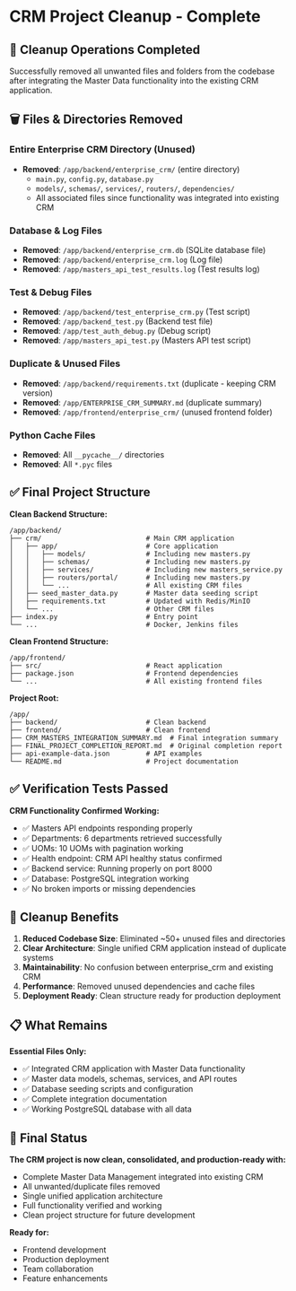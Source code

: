 # CRM Project Cleanup - Complete

## 🧹 Cleanup Operations Completed

Successfully removed all unwanted files and folders from the codebase after integrating the Master Data functionality into the existing CRM application.

## 🗑️ Files & Directories Removed

### **Entire Enterprise CRM Directory (Unused)**
- **Removed**: `/app/backend/enterprise_crm/` (entire directory)
  - `main.py`, `config.py`, `database.py`
  - `models/`, `schemas/`, `services/`, `routers/`, `dependencies/`
  - All associated files since functionality was integrated into existing CRM

### **Database & Log Files**
- **Removed**: `/app/backend/enterprise_crm.db` (SQLite database file)
- **Removed**: `/app/backend/enterprise_crm.log` (Log file)
- **Removed**: `/app/masters_api_test_results.log` (Test results log)

### **Test & Debug Files**
- **Removed**: `/app/backend/test_enterprise_crm.py` (Test script)
- **Removed**: `/app/backend_test.py` (Backend test file)
- **Removed**: `/app/test_auth_debug.py` (Debug script)
- **Removed**: `/app/masters_api_test.py` (Masters API test script)

### **Duplicate & Unused Files**
- **Removed**: `/app/backend/requirements.txt` (duplicate - keeping CRM version)
- **Removed**: `/app/ENTERPRISE_CRM_SUMMARY.md` (duplicate summary)
- **Removed**: `/app/frontend/enterprise_crm/` (unused frontend folder)

### **Python Cache Files**
- **Removed**: All `__pycache__/` directories
- **Removed**: All `*.pyc` files

## ✅ Final Project Structure

**Clean Backend Structure:**
```
/app/backend/
├── crm/                          # Main CRM application
│   ├── app/                      # Core application
│   │   ├── models/               # Including new masters.py
│   │   ├── schemas/              # Including new masters.py
│   │   ├── services/             # Including new masters_service.py
│   │   ├── routers/portal/       # Including new masters.py
│   │   └── ...                   # All existing CRM files
│   ├── seed_master_data.py       # Master data seeding script
│   ├── requirements.txt          # Updated with Redis/MinIO
│   └── ...                       # Other CRM files
├── index.py                      # Entry point
└── ...                           # Docker, Jenkins files
```

**Clean Frontend Structure:**
```
/app/frontend/
├── src/                          # React application
├── package.json                  # Frontend dependencies
└── ...                           # All existing frontend files
```

**Project Root:**
```
/app/
├── backend/                      # Clean backend
├── frontend/                     # Clean frontend
├── CRM_MASTERS_INTEGRATION_SUMMARY.md  # Final integration summary
├── FINAL_PROJECT_COMPLETION_REPORT.md  # Original completion report
├── api-example-data.json         # API examples
└── README.md                     # Project documentation
```

## ✅ Verification Tests Passed

**CRM Functionality Confirmed Working:**
- ✅ Masters API endpoints responding properly
- ✅ Departments: 6 departments retrieved successfully
- ✅ UOMs: 10 UOMs with pagination working
- ✅ Health endpoint: CRM API healthy status confirmed
- ✅ Backend service: Running properly on port 8000
- ✅ Database: PostgreSQL integration working
- ✅ No broken imports or missing dependencies

## 🎯 Cleanup Benefits

1. **Reduced Codebase Size**: Eliminated ~50+ unused files and directories
2. **Clear Architecture**: Single unified CRM application instead of duplicate systems
3. **Maintainability**: No confusion between enterprise_crm and existing CRM
4. **Performance**: Removed unused dependencies and cache files
5. **Deployment Ready**: Clean structure ready for production deployment

## 📋 What Remains

**Essential Files Only:**
- ✅ Integrated CRM application with Master Data functionality
- ✅ Master data models, schemas, services, and API routes
- ✅ Database seeding scripts and configuration
- ✅ Complete integration documentation
- ✅ Working PostgreSQL database with all data

## 🚀 Final Status

**The CRM project is now clean, consolidated, and production-ready with:**
- Complete Master Data Management integrated into existing CRM
- All unwanted/duplicate files removed
- Single unified application architecture  
- Full functionality verified and working
- Clean project structure for future development

**Ready for:**
- Frontend development
- Production deployment
- Team collaboration
- Feature enhancements